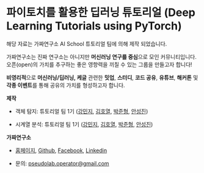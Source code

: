 # 파이토치를 활용한 딥러닝 튜토리얼 (Deep Learning Tutorials using PyTorch) 

해당 자료는 가짜연구소 AI School 튜토리얼 팀에 의해 제작 되었습니다.

가짜연구소는 진짜 연구소는 아니지만 **머신러닝 연구를 중심**으로 모인 커뮤니티입니다. 오픈(open)의 가치를 추구하는 좋은 영향력을 끼칠 수 있는 그룹을 만들고자 합니다!

**비영리적**으로 **머신러닝/딥러닝, 케글** 관련한 **밋업**, **스터디**, **코드 공유**, **유튜브**, **해커톤** 및 **각종 이벤트**를 통해 공유의 가치를 형성하고자 합니다.



**제작**

- 객체 탐지: 튜토리얼 팀 1기 ([강민지](https://github.com/mmminji), [김호열](https://twitter.com/elibooklover), [박준형](https://github.com/oopsys6), [안성진](https://www.linkedin.com/in/sungjin-ahn/))

- 시계열 분석: 튜토리얼 팀 1기 ([강민지](https://github.com/mmminji), [김호열](https://twitter.com/elibooklover), [박준형](https://github.com/oopsys6), [안성진](https://www.linkedin.com/in/sungjin-ahn/))



**가짜연구소**

- [홈페이지](https://pseudo-lab.com/), [Github](https://github.com/Pseudo-Lab), [Facebook](https://www.facebook.com/groups/pseudolab/), [Linkedin](https://www.linkedin.com/company/pseudolab/?originalSubdomain=kr)

- 문의: [pseudolab.operator@gmail.com](mailto:pseudolab.operator@gmail.com)




